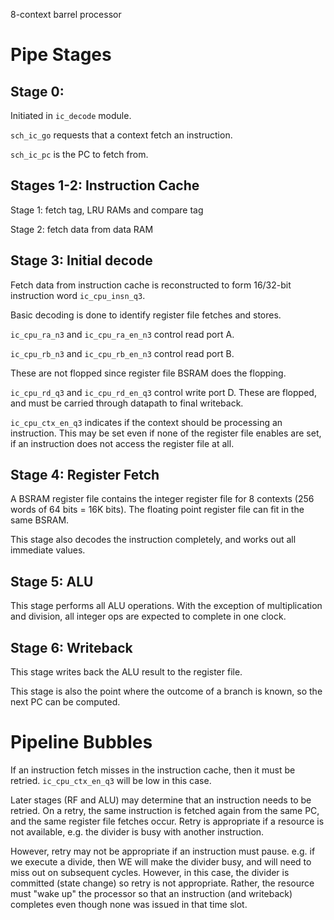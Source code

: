 8-context barrel processor

# Pipe Stages

## Stage 0:

Initiated in `ic_decode` module.

`sch_ic_go` requests that a context fetch an instruction.

`sch_ic_pc` is the PC to fetch from.

## Stages 1-2: Instruction Cache

Stage 1: fetch tag, LRU RAMs and compare tag

Stage 2: fetch data from data RAM

## Stage 3: Initial decode

Fetch data from instruction cache is reconstructed to form 16/32-bit
instruction word `ic_cpu_insn_q3`.

Basic decoding is done to identify register file fetches and stores.

`ic_cpu_ra_n3` and `ic_cpu_ra_en_n3` control read port A.

`ic_cpu_rb_n3` and `ic_cpu_rb_en_n3` control read port B.

These are not flopped since register file BSRAM does the flopping.

`ic_cpu_rd_q3` and `ic_cpu_rd_en_q3` control write port D.  These are flopped, and must be carried through datapath to final writeback.

`ic_cpu_ctx_en_q3` indicates if the context should be processing an instruction.  This may be set even if none of the register file enables are set, if an instruction does not access the register file at all.


## Stage 4: Register Fetch

A BSRAM register file contains the integer register file for 8 contexts (256 words of 64 bits = 16K bits).  The floating point register file can fit in the same BSRAM.

This stage also decodes the instruction completely, and works out all immediate values.

## Stage 5: ALU

This stage performs all ALU operations.  With the exception of multiplication and division, all integer ops are expected to complete in one clock.

## Stage 6: Writeback

This stage writes back the ALU result to the register file.

This stage is also the point where the outcome of a branch is known,
so the next PC can be computed.

# Pipeline Bubbles

If an instruction fetch misses in the instruction cache, then it must be retried.  `ic_cpu_ctx_en_q3` will be low in this case.

Later stages (RF and ALU) may determine that an instruction needs to be retried.  On a retry, the same instruction is fetched again from the same PC, and the same register file fetches occur.  Retry is appropriate if a resource is not available, e.g. the divider is busy with another instruction.

However, retry may not be appropriate if an instruction must pause. e.g. if we execute a divide, then WE will make the divider busy, and will need to miss out on subsequent cycles.  However, in this case, the divider is committed (state change) so retry is not appropriate.  Rather, the resource must "wake up" the processor so that an instruction (and writeback) completes even though none was issued in that time slot.

